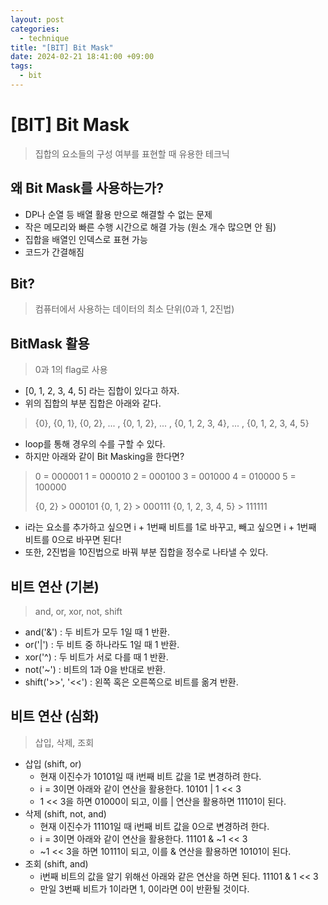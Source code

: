 ```yaml
---
layout: post
categories:
  - technique
title: "[BIT] Bit Mask"
date: 2024-02-21 18:41:00 +09:00
tags:
  - bit
---
```

# [BIT] Bit Mask
>집합의 요소들의 구성 여부를 표현할 때 유용한 테크닉

## 왜 Bit Mask를 사용하는가?
- DP나 순열 등 배열 활용 만으로 해결할 수 없는 문제
- 작은 메모리와 빠른 수행 시간으로 해결 가능 (원소 개수 많으면 안 됨)
- 집합을 배열인 인덱스로 표현 가능
- 코드가 간결해짐

## Bit?
>컴퓨터에서 사용하는 데이터의 최소 단위(0과 1, 2진법)

## BitMask 활용
>0과 1의 flag로 사용

- \[0, 1, 2, 3, 4, 5] 라는 집합이 있다고 하자.
- 위의 집합의 부분 집합은 아래와 같다.
>{0}, {0, 1}, {0, 2}, ... , {0, 1, 2}, ... , {0, 1, 2, 3, 4}, ... , {0, 1, 2, 3, 4, 5}
- loop를 통해 경우의 수를 구할 수 있다.
- 하지만 아래와 같이 Bit Masking을 한다면?
>0 = 000001
>1 = 000010
>2 = 000100
>3 = 001000
>4 = 010000
>5 = 100000
>
>{0, 2}                > 000101
>{0, 1, 2}            > 000111
>{0, 1, 2, 3, 4, 5} > 111111

- i라는 요소를 추가하고 싶으면 i + 1번째 비트를 1로 바꾸고, 빼고 싶으면 i + 1번째 비트를 0으로 바꾸면 된다!
- 또한, 2진법을 10진법으로 바꿔 부분 집합을 정수로 나타낼 수 있다.

## 비트 연산 (기본)
>and, or, xor, not, shift

- and('&') : 두 비트가 모두 1일 때 1 반환.
- or('|') : 두 비트 중 하나라도 1일 때 1 반환.
- xor('^) : 두 비트가 서로 다를 때 1 반환.
- not('~') : 비트의 1과 0을 반대로 반환.
- shift('>>', '<<') : 왼쪽 혹은 오른쪽으로 비트를 옮겨 반환.

## 비트 연산 (심화)
>삽입, 삭제, 조회

- 삽입 (shift, or)
	- 현재 이진수가 10101일 때 i번째 비트 값을 1로 변경하려 한다.
	- i = 3이면 아래와 같이 연산을 활용한다.
		10101 | 1 << 3 
	- 1 << 3을 하면 $01000$이 되고, 이를 | 연산을 활용하면 $11101$이 된다.
- 삭제 (shift, not, and)
	- 현재 이진수가 11101일 때 i번째 비트 값을 0으로 변경하려 한다.
	- i = 3이면 아래와 같이 연산을 활용한다.
		11101 & ~1 << 3
	- ~1 << 3을 하면 $10111$이 되고, 이를 & 연산을 활용하면 $10101$이 된다.
- 조회 (shift, and)
	- i번째 비트의 값을 알기 위해선 아래와 같은 연산을 하면 된다.
		11101 & 1 << 3
	- 만일 3번째 비트가 1이라면 1, 0이라면 0이 반환될 것이다.
